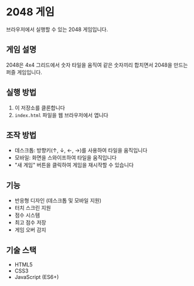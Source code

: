 # 2048 게임

브라우저에서 실행할 수 있는 2048 게임입니다.

## 게임 설명
2048은 4x4 그리드에서 숫자 타일을 움직여 같은 숫자끼리 합치면서 2048을 만드는 퍼즐 게임입니다.

## 실행 방법
1. 이 저장소를 클론합니다
2. `index.html` 파일을 웹 브라우저에서 엽니다

## 조작 방법
- 데스크톱: 방향키(↑, ↓, ←, →)를 사용하여 타일을 움직입니다
- 모바일: 화면을 스와이프하여 타일을 움직입니다
- "새 게임" 버튼을 클릭하여 게임을 재시작할 수 있습니다

## 기능
- 반응형 디자인 (데스크톱 및 모바일 지원)
- 터치 스크린 지원
- 점수 시스템
- 최고 점수 저장
- 게임 오버 감지

## 기술 스택
- HTML5
- CSS3
- JavaScript (ES6+)
